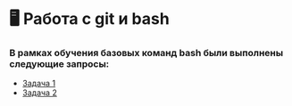 # 🖥️ Работа с git и bash
### В рамках обучения базовых команд bash были выполнены следующие запросы: 
- [Задача 1](https://github.com/Larchenko-O/git_bash/blob/main/bash1.txt)
- [Задача 2](https://github.com/Larchenko-O/git_bash/blob/main/bash2.txt)

